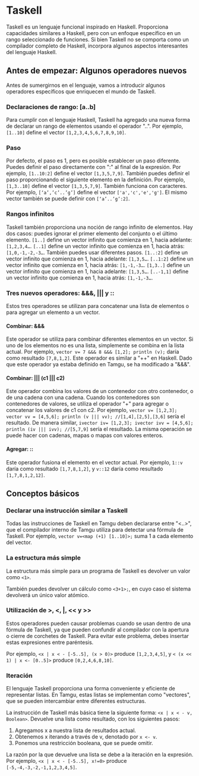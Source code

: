 # Taskell

Taskell es un lenguaje funcional inspirado en Haskell. Proporciona capacidades similares a Haskell, pero con un enfoque específico en un rango seleccionado de funciones. Si bien Taskell no se comporta como un compilador completo de Haskell, incorpora algunos aspectos interesantes del lenguaje Haskell.

## Antes de empezar: Algunos operadores nuevos

Antes de sumergirnos en el lenguaje, vamos a introducir algunos operadores específicos que enriquecen el mundo de Taskell.

### Declaraciones de rango: [a..b]

Para cumplir con el lenguaje Haskell, Taskell ha agregado una nueva forma de declarar un rango de elementos usando el operador "..". Por ejemplo, `[1..10]` define el vector `[1,2,3,4,5,6,7,8,9,10]`.

### Paso

Por defecto, el paso es 1, pero es posible establecer un paso diferente. Puedes definir el paso directamente con ":" al final de la expresión. Por ejemplo, `[1..10:2]` define el vector `[1,3,5,7,9]`. También puedes definir el paso proporcionando el siguiente elemento en la definición. Por ejemplo, `[1,3..10]` define el vector `[1,3,5,7,9]`. También funciona con caracteres. Por ejemplo, `[‘a’,’c’..’g’]` define el vector `['a','c','e','g']`. El mismo vector también se puede definir con `[‘a’..’g’:2]`.

### Rangos infinitos

Taskell también proporciona una noción de rango infinito de elementos. Hay dos casos: puedes ignorar el primer elemento del conjunto o el último elemento. `[1..]` define un vector infinito que comienza en 1, hacia adelante: `[1,2,3,4…`. `[..1]` define un vector infinito que comienza en 1, hacia atrás: `[1,0,-1,-2,-3…`. También puedes usar diferentes pasos. `[1..:2]` define un vector infinito que comienza en 1, hacia adelante: `[1,3,5…`. `[..1:2]` define un vector infinito que comienza en 1, hacia atrás: `[1,-1,-3…`. `[1,3..]` define un vector infinito que comienza en 1, hacia adelante: `[1,3,5…`. `[..-1,1]` define un vector infinito que comienza en 1, hacia atrás: `[1,-1,-3…`.

### Tres nuevos operadores: &&&, ||| y ::

Estos tres operadores se utilizan para concatenar una lista de elementos o para agregar un elemento a un vector.

#### Combinar: &&&

Este operador se utiliza para combinar diferentes elementos en un vector. Si uno de los elementos no es una lista, simplemente se combina en la lista actual. Por ejemplo, `vector v= 7 &&& 8 &&& [1,2]; println (v);` daría como resultado `[7,8,1,2]`. Este operador es similar a "++" en Haskell. Dado que este operador ya estaba definido en Tamgu, se ha modificado a "&&&".

#### Combinar: ||| (c1 ||| c2)

Este operador combina los valores de un contenedor con otro contenedor, o de una cadena con una cadena. Cuando los contenedores son contenedores de valores, se utiliza el operador "+" para agregar o concatenar los valores de c1 con c2. Por ejemplo, `vector v= [1,2,3]; vector vv = [4,5,6]; println (v ||| vv); //[1,4],[2,5],[3,6]` sería el resultado. De manera similar, `ivector iv= [1,2,3]; ivector ivv = [4,5,6]; println (iv ||| ivv); //[5,7,9]` sería el resultado. La misma operación se puede hacer con cadenas, mapas o mapas con valores enteros.

#### Agregar: ::

Este operador fusiona el elemento en el vector actual. Por ejemplo, `1::v` daría como resultado `[1,7,8,1,2]`, y `v::12` daría como resultado `[1,7,8,1,2,12]`.

## Conceptos básicos

### Declarar una instrucción similar a Taskell

Todas las instrucciones de Taskell en Tamgu deben declararse entre "<..>", que el compilador interno de Tamgu utiliza para detectar una fórmula de Taskell. Por ejemplo, `vector v=<map (+1) [1..10]>;` suma 1 a cada elemento del vector.

### La estructura más simple

La estructura más simple para un programa de Taskell es devolver un valor como `<1>`.

También puedes devolver un cálculo como `<3+1>;`, en cuyo caso el sistema devolverá un único valor atómico.

### Utilización de >, <, |, << y >>

Estos operadores pueden causar problemas cuando se usan dentro de una fórmula de Taskell, ya que pueden confundir al compilador con la apertura o cierre de corchetes de Taskell. Para evitar este problema, debes insertar estas expresiones entre paréntesis.

Por ejemplo, `<x | x < - [-5..5], (x > 0)>` produce `[1,2,3,4,5]`, y `< (x << 1) | x <- [0..5]>` produce `[0,2,4,6,8,10]`.

### Iteración

El lenguaje Taskell proporciona una forma conveniente y eficiente de representar listas. En Tamgu, estas listas se implementan como "vectores", que se pueden intercambiar entre diferentes estructuras.

La instrucción de Taskell más básica tiene la siguiente forma: `<x | x < - v, Boolean>`. Devuelve una lista como resultado, con los siguientes pasos:

1. Agregamos x a nuestra lista de resultados actual.
2. Obtenemos x iterando a través de v, denotado por `x <- v`.
3. Ponemos una restricción booleana, que se puede omitir.

La razón por la que devuelve una lista se debe a la iteración en la expresión. Por ejemplo, `<x | x < - [-5..5], x!=0>` produce `[-5,-4,-3,-2,-1,1,2,3,4,5]`.